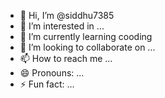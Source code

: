 - 👋 Hi, I’m @siddhu7385
- 👀 I’m interested in ...
- 🌱 I’m currently learning cooding
- 💞️ I’m looking to collaborate on ...
- 📫 How to reach me ...
- 😄 Pronouns: ...
- ⚡ Fun fact: ...

<!---
siddhu7385/siddhu7385 is a ✨ special ✨ repository because its `README.md` (this file) appears on your GitHub profile.
You can click the Preview link to take a look at your changes.
--->
